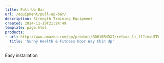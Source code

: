 ```yaml
---
title: Pull-Up Bar
url: /equipment/pull-up-bar/
description: Strength Training Equipment
created: 2014-11-19T21:24:49
template: page.html
products:
- url: http://www.amazon.com/gp/product/B0016BNDXI/ref=as_li_tl?ie=UTF8&camp=1789&creative=390957&creativeASIN=B0016BNDXI&linkCode=as2&tag=seoexpertblog-20&linkId=H3DB26RBTFWRWDKG
  title: 'Sunny Health & Fitness Door Way Chin Up'
---
```

Easy installation